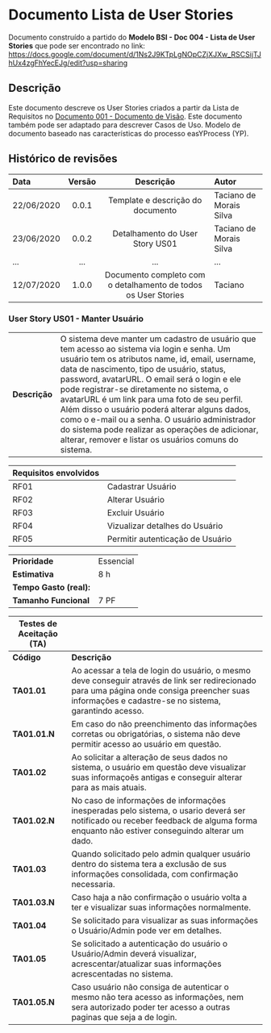 # Documento Lista de User Stories

Documento construído a partido do **Modelo BSI - Doc 004 - Lista de User Stories** que pode ser encontrado no
link: https://docs.google.com/document/d/1Ns2J9KTpLgNOpCZjXJXw_RSCSijTJhUx4zgFhYecEJg/edit?usp=sharing

## Descrição

Este documento descreve os User Stories criados a partir da Lista de Requisitos no [Documento 001 - Documento de Visão](doc-visao.md). Este documento também pode ser adaptado para descrever Casos de Uso. Modelo de documento baseado nas características do processo easYProcess (YP).

## Histórico de revisões

| Data       | Versão  | Descrição                          | Autor                          |
| :--------- | :-----: | :--------------------------------: | :----------------------------- |
| 22/06/2020 | 0.0.1   | Template e descrição do documento  | Taciano de Morais Silva |
| 23/06/2020 | 0.0.2   | Detalhamento do User Story US01    | Taciano de Morais Silva |
| ...        | ...     | ...                                | ...     |
| 12/07/2020 | 1.0.0   | Documento completo com o detalhamento de todos os User Stories | Taciano     |



### User Story US01 - Manter Usuário

|               |                                                                |
| ------------- | :------------------------------------------------------------- |
| **Descrição** | O sistema deve manter um cadastro de usuário que tem acesso ao sistema via login e senha. Um usuário tem os atributos name, id, email, username, data de nascimento, tipo de usuário, status, password, avatarURL. O email será o login e ele pode registrar-se diretamente no sistema, o avatarURL é um link para uma foto de seu perfil. Além disso o usuário poderá alterar alguns dados, como o e-mail ou a senha. O usuário administrador do sistema pode realizar as operações de adicionar, alterar, remover e listar os usuários comuns do sistema. |

| **Requisitos envolvidos** |                                                    |
| ------------- | :------------------------------------------------------------- |
| RF01          | Cadastrar Usuário |
| RF02          | Alterar Usuário  |
| RF03          | Excluir Usuário        |
| RF04          | Vizualizar detalhes do Usuário |
| RF05          | Permitir autenticação de  Usuário |

|               |                                                                |
| ------------- | :------------------------------------------------------------- |
| **Prioridade**            | Essencial                           |
| **Estimativa**            | 8 h                                 |
| **Tempo Gasto (real):**   |                                     |
| **Tamanho Funcional**     | 7 PF                                |

| Testes de Aceitação (TA) |  |
| ----------- | --------- |
| **Código**      | **Descrição** |
| **TA01.01** | Ao acessar a tela de login do usuário, o mesmo deve conseguir através de link ser redirecionado para uma página onde consiga preencher suas informações e cadastre-se no sistema, garantindo acesso. |
| **TA01.01.N** | Em caso do não preenchimento das informações corretas ou obrigatórias, o sistema não deve permitir acesso ao usuário em questão. |
| **TA01.02** | Ao solicitar a alteração de seus dados no sistema, o usuário em questão deve visualizar suas informaçoẽs antigas e conseguir alterar para as mais atuais. |
| **TA01.02.N** | No caso de informações de informações inesperadas pelo sistema, o usario deverá ser notificado ou receber feedback de alguma forma enquanto não estiver conseguindo alterar um dado.|
| **TA01.03** | Quando solicitado pelo admin qualquer usuário dentro do sistema tera a exclusão de sus informações consolidada, com confirmação necessaria. |
| **TA01.03.N** | Caso haja a não confirmação o usuário  volta a ter e visualizar suas informações normalmente. |
| **TA01.04** | Se solicitado para visualizar as suas informações o Usuário/Admin pode ver em detalhes. |
| **TA01.05** | Se solicitado a autenticação do usuário o Usuário/Admin deverá visualizar, acrescentar/atualizar suas informações acrescentadas no sistema. |
| **TA01.05.N** | Caso usuário não consiga de autenticar o mesmo não tera acesso as informações, nem sera autorizado  poder ter acesso a outras paginas que seja a de login. |

